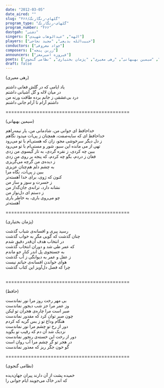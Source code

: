 ```yaml
---
date: "2012-03-05"
date_aired: ""
slug: "گلهای-رنگارنگ/۴۶۶"
program_type: "گلهای-رنگارنگ"
program_number: "۴۶۶"
dastgah: "دشتی"
singers: ["الهه", "عبدالوهاب شهیدی"]
players: ["حبیب‌الله بدیعی", "مجید نجاحی"]
conductors: ["جواد معروفی"]
composers: ["زرین پنجه"]
announcers: ["فیروزه امیرمعز"]
poets: ["حافظ", "سیمین بهبهانی", "رهی معیری", "پژمان بختیاری", "نظامی گنجوی"]
draft: false
---
```


(رهی معیری)  

یاد ایامی که در گلش فغانی داشتم  
در میان لاله و گل آشیانی داشتم  
درد بی‌عشقی ز جانم برده طاقت ورنه من  
داشتم آرام تا آرام جانی داشتم  

============================================  

(سیمین بهبهانی)  

خداحافظ ای جوانی‌ من، شادمانی من، یار نیمه‌راهم  
خداحافظ ای که سایه‌صفت، همچنان ز پی‌ات میدود نگاهم  
ز دل‌ دیگر سرخوشی مجو، زان که هستی‌ام با تو می‌رود  
تهی از می‌‌ مانده این سبو، شور و مستی‌ام با تو می‌رود  
ببین چه کردی، ز نقره گردی، به تار گیسوی من زدی  
فغان ز دردم، بگو چه کردم، که پنجه بر روی من زدی  
ز دیده‌ی من گرچه می‌گریزی  
به چشم دلم هم‌چنان عزیزی  
ببین ز پی‌ات، نگاه مرا  
کنون که رَوی، برای خدا آهسته‌تر  
ز حسرت و سوز و ساز من  
نشانه دارد، ترانه‌ی جان‌گداز من  
ز دستم ای دل‌نواز من  
چو می‌روی باری، به خاطر یاری  
آهسته‌تر  

============================================  

(پژمان بختیاری)  

رسید پیری و افسانه‌ی شباب گذشت  
چنان گذشت که گویی مگر به خواب گذشت  
در انتخاب هدف آن‌قدر دقیق شدم‏  
که عمر طی شد و دوران انتخاب گذشت‏  
به جستجوی پل اندر کنار جو ماندم  
ز عقل و عمر به دیوانگی ز آب گذشت‏  
هوای خواندن افسانه‌ی حیاتم نیست‏  
چرا که فصل دل‌آویز این کتاب گذشت  
‏  

============================================  

(حافظ)  

بی مهر رخت روز مرا نور نماندست  
وز عمر مرا جز شب دیجور نماندست  
صبر است مرا چاره‌ی هجران تو لیکن  
چون صبر توان کرد که مقدور نماندست  
هنگام وداع تو ز بس گریه که کردم  
دور از رخ تو چشم مرا نور نماندست  
نزدیک شد آن دم که رقیب تو بگوید  
دور از رخت این خسته‌ی رنجور نماندست  
در هجر تو گر چشم مرا آب روان است  
گو خون جگر ریز که معذور نماندست  

============================================  

(نظامی گنجوی)  

خمیده پشت از آن دارند پیران جهان‌دیده  
که اندر خاک می‌جویند ایام جوانی را  
